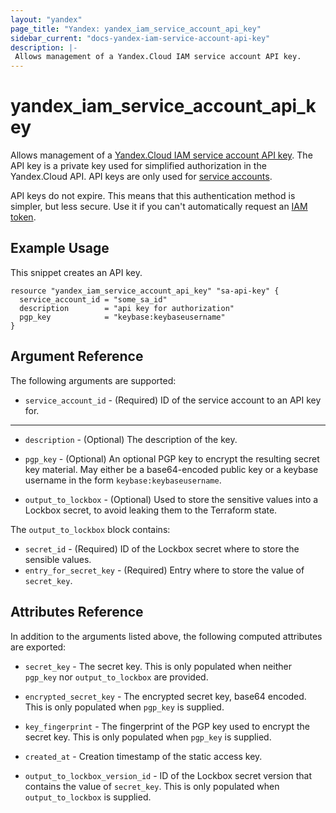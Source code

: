 ```yaml
---
layout: "yandex"
page_title: "Yandex: yandex_iam_service_account_api_key"
sidebar_current: "docs-yandex-iam-service-account-api-key"
description: |-
 Allows management of a Yandex.Cloud IAM service account API key.
---
```


# yandex\_iam\_service\_account\_api\_key

Allows management of a [Yandex.Cloud IAM service account API key](https://cloud.yandex.com/docs/iam/concepts/authorization/api-key).
The API key is a private key used for simplified authorization in the Yandex.Cloud API. API keys are only used for [service accounts](https://cloud.yandex.com/docs/iam/concepts/users/service-accounts).

API keys do not expire. This means that this authentication method is simpler, but less secure. Use it if you can't automatically request an [IAM token](https://cloud.yandex.com/docs/iam/concepts/authorization/iam-token).

## Example Usage

This snippet creates an API key.

```hcl
resource "yandex_iam_service_account_api_key" "sa-api-key" {
  service_account_id = "some_sa_id"
  description        = "api key for authorization"
  pgp_key            = "keybase:keybaseusername"
}
```

## Argument Reference

The following arguments are supported:

* `service_account_id` - (Required) ID of the service account to an API key for.

- - -

* `description` - (Optional) The description of the key.

* `pgp_key` - (Optional) An optional PGP key to encrypt the resulting secret key material. May either be a base64-encoded public key or a keybase username in the form `keybase:keybaseusername`.

* `output_to_lockbox` - (Optional) Used to store the sensitive values into a Lockbox secret, to avoid leaking them to the Terraform state.

The `output_to_lockbox` block contains:

* `secret_id` - (Required) ID of the Lockbox secret where to store the sensible values.
* `entry_for_secret_key` - (Required) Entry where to store the value of `secret_key`.

## Attributes Reference

In addition to the arguments listed above, the following computed attributes are exported:

* `secret_key` - The secret key. This is only populated when neither `pgp_key` nor `output_to_lockbox` are provided.

* `encrypted_secret_key` - The encrypted secret key, base64 encoded. This is only populated when `pgp_key` is supplied.

* `key_fingerprint` - The fingerprint of the PGP key used to encrypt the secret key. This is only populated when `pgp_key` is supplied.

* `created_at` - Creation timestamp of the static access key.

* `output_to_lockbox_version_id` - ID of the Lockbox secret version that contains the value of `secret_key`. This is only populated when `output_to_lockbox` is supplied.
